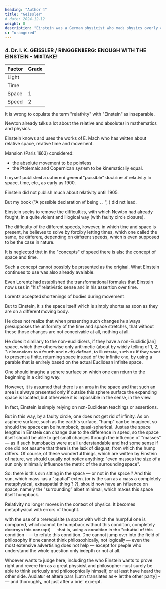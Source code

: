 ```yaml
---
heading: "Author 4"
title: "Geissler"
# date: 2024-12-12
weight: 8
description: "Einstein was a German physicist who made physics overly complicated by using arbitrary tensors"
c: "orangered"
---
```



### 4. Dr. I. K. GEISSLER / RINGGENBERG: ENOUGH WITH THE EINSTEIN - MISTAKE!

Factor | Grade
--- | ---
Light | 
Time | 
Space | 1
Speed | 2


It is wrong to copulate the term "relativity" with "Einstein" as inseparable.

<!-- , as an immoderate advertisement to the lay audience and a part of
the scholars has managed.  -->

Newton already talks a lot about the relative and absolutes in mathematics and physics.

Einstein knows and uses the works of E. Mach who has written about relative space, relative time and movement.

<!-- (long before Einstein, 1865, 1901 "The mechanics in their development" and later) ;  -->

Mansion (Paris 1863) considered:
- the absolute movement to be pointless
- the Ptolemaic and Copernican system to be kinematically equal. 

I myself published a coherent general "possible" doctrine of relativity in space, time, etc., as early as 1900.

Einstein did not publish much about relativity until 1905.

But my book ("A possible declaration of being . . ", ) did not lead.

<!-- Difficulties arising in the consideration of the movement in particular, which set forces in physics and , admittedly much more cautiously than Einstein,  -->

Einstein seeks to remove the difficulties, with which Newton had already fought, in a quite violent and illogical way (with faulty circle closure). 

<!-- He leads in his writings many things that are good, but have been said long before him. -->

The difficulty of the different speeds, however, in which time and space is present, he believes to solve by forcibly letting times, which one called the same, be different, depending on different speeds, which is even supposed to be the case in nature.

It is neglected that in the "concepts" of speed there is also the concept of space and time. 

Such a concept cannot possibly be presented as the original. What Einstein continues to use was also already available. 

Even Lorentz had established the transformational formulas that Einstein now uses in "his" relativistic sense and in his assertion over time.

Lorentz accepted shortenings of bodies during movement.

But to Einstein, it is the space itself which is simply shorter as soon as they are on a different
moving body. 

He does not realize that when presenting such changes he always presupposes the uniformity of the time and space stretches, that without these those changes are not conceivable at all, nothing at all. 

He does it similarly to the non-euclidicers, if they have a non-Euclidic[ian] space, which they otherwise only arithmetic (about by widely telling of 1, 2, 3 dimensions to a fourth and n-th) defined, to illustrate, such as if they want to present a finite, returning space instead of the infinite one, by using a parable that is entirely based on the actual Euclidean infinite space.

One should imagine a sphere surface on which one can return to the beginning in a circling way.

However, it is assumed that there is an area in the space and that such an area is always presented only if outside this sphere surface the expanding space is located, but otherwise it is impossible in the sense, in the view.

In fact, Einstein is simply relying on non-Euclidean teachings or assertions.

But in this way, by a faulty circle, one does not get rid of infinity. As on asphere surface, such as the earth's surface, "hump" can be imagined, so should the space can be humpback, quasi-spherical. Just as the space lengths in Einstein can change due to the difference in speed, so the space itself should be able to get small changes through the influence of "masses" — as if such humpbacks were at all understandable and had some sense if one did not assume that there is the lack of disgust, from which the hump differs. Of course, of these wonderful things, which are written by Einstein of nature, we should usually not notice anything: "even masses the size of a sun only minimally influence the metric of the surrounding space".

So: there is this sun sitting in the space — or not in the space ? And this sun, which mass has a "spatial" extent (or is the sun as a mass a completely metaphysical, extraspatial thing ? ?), should now have an influence on space, 
namely the "surrounding” albeit minimal, which makes this space itself humpback.

Relativity no longer moves in the context of physics. It becomes metaphysical with errors of thought.

with the use of a prerequisite (a space with which the humpful
one is compared, which cannot be humpback without this condition, completely destroys this
concept) — that is, using a condition in the "rebuttal of this condition - — to refute this condition.
One cannot jump over into the field of philosophy if one cannot think philosophically, not logically —
even the most extensive advertising does not help — except for people who understand the whole
question only indepth or not at all.

Whoever wants to judge here, including the who Einstein wants
to prove right and revere him as a great physicist and philosopher must surely be able to think
seriously and philosophically himself, or at least have heard the other side. Audiatur et altera pars
[Latin translates as-> let the other party] - — and thoroughly, not just after a brief excerpt.

